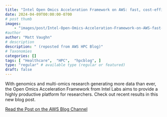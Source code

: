 ```yaml
---
title: "Intel Open Omics Acceleration Framework on AWS: fast, cost-efficient, and seamless"
date: 2024-04-09T00:00:00-0700
# post thumb
images:
    - "images/post/Intel-Open-Omics-Acceleration-Framework-on-AWS-fast-cost-efficient-and-seamless-1120x630.png"
#author
author: "Matt Vaughn"
# description
description: " (reposted from AWS HPC Blog)"
# Taxonomies
categories: []
tags: [ "Healthcare",  "HPC",  "hpcblog", ]
type: "regular" # available type (regular or featured)
draft: false
---
```


With genomics and multi-omics research generating more data than ever, the Open Omics Acceleration Framework from Intel Labs aims to provide a highly productive platform for researchers. Check out recent results in this new blog post.

<a href="https://aws.amazon.com/blogs/hpc/intel-open-omics-acceleration-framework-on-aws-fast-cost-efficient-and-seamless/" class="btn btn-primary btn-lg active" role="button" aria-pressed="true" style="margin-top: 8px;">Read the Post on the AWS Blog Channel</a>